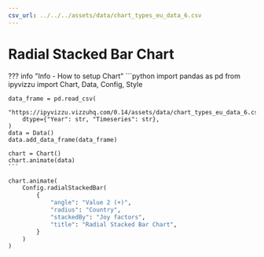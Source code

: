 ```yaml
---
csv_url: ../../../assets/data/chart_types_eu_data_6.csv
---
```


# Radial Stacked Bar Chart

<div id="example_01"></div>

??? info "Info - How to setup Chart"
    ```python
    import pandas as pd
    from ipyvizzu import Chart, Data, Config, Style

    data_frame = pd.read_csv(
        "https://ipyvizzu.vizzuhq.com/0.14/assets/data/chart_types_eu_data_6.csv",
        dtype={"Year": str, "Timeseries": str},
    )
    data = Data()
    data.add_data_frame(data_frame)

    chart = Chart()
    chart.animate(data)
    ```

```python
chart.animate(
    Config.radialStackedBar(
        {
            "angle": "Value 2 (+)",
            "radius": "Country",
            "stackedBy": "Joy factors",
            "title": "Radial Stacked Bar Chart",
        }
    )
)
```

<script src="./50_P_R_radial_stacked_bar.js"></script>
